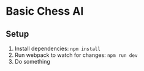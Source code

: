 # Basic Chess AI


## Setup

1. Install dependencies: `npm install`
2. Run webpack to watch for changes: `npm run dev`
3. Do something